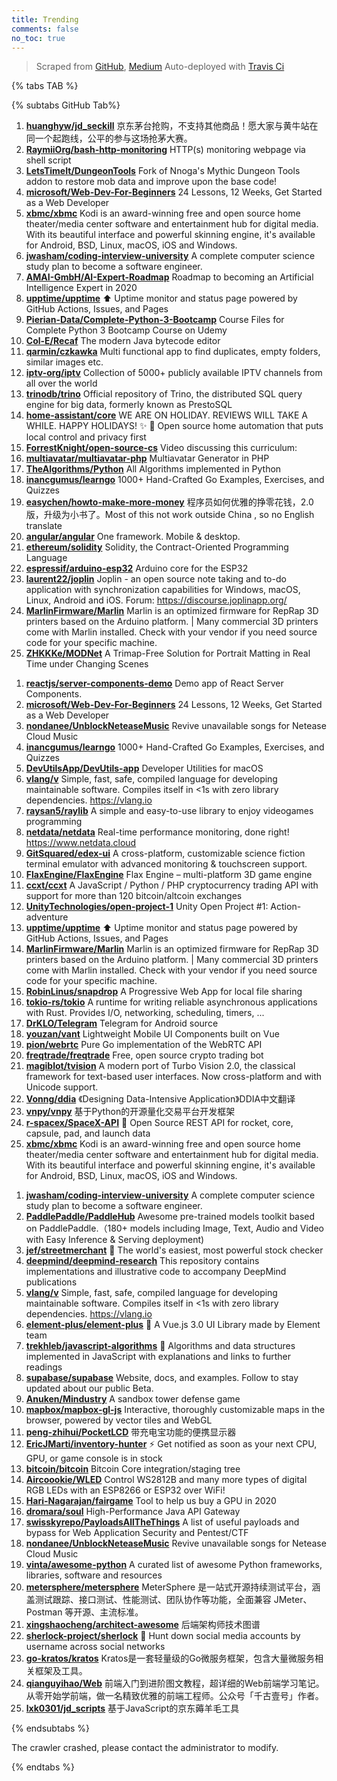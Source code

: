 ```yaml
---
title: Trending
comments: false
no_toc: true
---
```


> Scraped from [GitHub](https://github.com/trending), [Medium](https://medium.com/topic/popular)
Auto-deployed with [Travis Ci](https://travis-ci.org/)

{% tabs TAB %}
<!-- tab GitHub -->
{% subtabs GitHub Tab%}
<!-- tab Daily -->
1. [**huanghyw/jd_seckill**](https://github.com/huanghyw/jd_seckill)
京东茅台抢购，不支持其他商品！愿大家与黄牛站在同一个起跑线，公平的参与这场抢茅大赛。
2. [**RaymiiOrg/bash-http-monitoring**](https://github.com/RaymiiOrg/bash-http-monitoring)
HTTP(s) monitoring webpage via shell script
3. [**LetsTimeIt/DungeonTools**](https://github.com/LetsTimeIt/DungeonTools)
Fork of Nnoga's Mythic Dungeon Tools addon to restore mob data and improve upon the base code!
4. [**microsoft/Web-Dev-For-Beginners**](https://github.com/microsoft/Web-Dev-For-Beginners)
24 Lessons, 12 Weeks, Get Started as a Web Developer
5. [**xbmc/xbmc**](https://github.com/xbmc/xbmc)
Kodi is an award-winning free and open source home theater/media center software and entertainment hub for digital media. With its beautiful interface and powerful skinning engine, it's available for Android, BSD, Linux, macOS, iOS and Windows.
6. [**jwasham/coding-interview-university**](https://github.com/jwasham/coding-interview-university)
A complete computer science study plan to become a software engineer.
7. [**AMAI-GmbH/AI-Expert-Roadmap**](https://github.com/AMAI-GmbH/AI-Expert-Roadmap)
Roadmap to becoming an Artificial Intelligence Expert in 2020
8. [**upptime/upptime**](https://github.com/upptime/upptime)
⬆️ Uptime monitor and status page powered by GitHub Actions, Issues, and Pages
9. [**Pierian-Data/Complete-Python-3-Bootcamp**](https://github.com/Pierian-Data/Complete-Python-3-Bootcamp)
Course Files for Complete Python 3 Bootcamp Course on Udemy
10. [**Col-E/Recaf**](https://github.com/Col-E/Recaf)
The modern Java bytecode editor
11. [**qarmin/czkawka**](https://github.com/qarmin/czkawka)
Multi functional app to find duplicates, empty folders, similar images etc.
12. [**iptv-org/iptv**](https://github.com/iptv-org/iptv)
Collection of 5000+ publicly available IPTV channels from all over the world
13. [**trinodb/trino**](https://github.com/trinodb/trino)
Official repository of Trino, the distributed SQL query engine for big data, formerly known as PrestoSQL
14. [**home-assistant/core**](https://github.com/home-assistant/core)
WE ARE ON HOLIDAY. REVIEWS WILL TAKE A WHILE. HAPPY HOLIDAYS! ✨ 🏡 Open source home automation that puts local control and privacy first
15. [**ForrestKnight/open-source-cs**](https://github.com/ForrestKnight/open-source-cs)
Video discussing this curriculum:
16. [**multiavatar/multiavatar-php**](https://github.com/multiavatar/multiavatar-php)
Multiavatar Generator in PHP
17. [**TheAlgorithms/Python**](https://github.com/TheAlgorithms/Python)
All Algorithms implemented in Python
18. [**inancgumus/learngo**](https://github.com/inancgumus/learngo)
1000+ Hand-Crafted Go Examples, Exercises, and Quizzes
19. [**easychen/howto-make-more-money**](https://github.com/easychen/howto-make-more-money)
程序员如何优雅的挣零花钱，2.0版，升级为小书了。Most of this not work outside China , so no English translate
20. [**angular/angular**](https://github.com/angular/angular)
One framework. Mobile & desktop.
21. [**ethereum/solidity**](https://github.com/ethereum/solidity)
Solidity, the Contract-Oriented Programming Language
22. [**espressif/arduino-esp32**](https://github.com/espressif/arduino-esp32)
Arduino core for the ESP32
23. [**laurent22/joplin**](https://github.com/laurent22/joplin)
Joplin - an open source note taking and to-do application with synchronization capabilities for Windows, macOS, Linux, Android and iOS. Forum: https://discourse.joplinapp.org/
24. [**MarlinFirmware/Marlin**](https://github.com/MarlinFirmware/Marlin)
Marlin is an optimized firmware for RepRap 3D printers based on the Arduino platform. | Many commercial 3D printers come with Marlin installed. Check with your vendor if you need source code for your specific machine.
25. [**ZHKKKe/MODNet**](https://github.com/ZHKKKe/MODNet)
A Trimap-Free Solution for Portrait Matting in Real Time under Changing Scenes
<!-- endtab -->
<!-- tab Weekly -->
1. [**reactjs/server-components-demo**](https://github.com/reactjs/server-components-demo)
Demo app of React Server Components.
2. [**microsoft/Web-Dev-For-Beginners**](https://github.com/microsoft/Web-Dev-For-Beginners)
24 Lessons, 12 Weeks, Get Started as a Web Developer
3. [**nondanee/UnblockNeteaseMusic**](https://github.com/nondanee/UnblockNeteaseMusic)
Revive unavailable songs for Netease Cloud Music
4. [**inancgumus/learngo**](https://github.com/inancgumus/learngo)
1000+ Hand-Crafted Go Examples, Exercises, and Quizzes
5. [**DevUtilsApp/DevUtils-app**](https://github.com/DevUtilsApp/DevUtils-app)
Developer Utilities for macOS
6. [**vlang/v**](https://github.com/vlang/v)
Simple, fast, safe, compiled language for developing maintainable software. Compiles itself in <1s with zero library dependencies. https://vlang.io
7. [**raysan5/raylib**](https://github.com/raysan5/raylib)
A simple and easy-to-use library to enjoy videogames programming
8. [**netdata/netdata**](https://github.com/netdata/netdata)
Real-time performance monitoring, done right! https://www.netdata.cloud
9. [**GitSquared/edex-ui**](https://github.com/GitSquared/edex-ui)
A cross-platform, customizable science fiction terminal emulator with advanced monitoring & touchscreen support.
10. [**FlaxEngine/FlaxEngine**](https://github.com/FlaxEngine/FlaxEngine)
Flax Engine – multi-platform 3D game engine
11. [**ccxt/ccxt**](https://github.com/ccxt/ccxt)
A JavaScript / Python / PHP cryptocurrency trading API with support for more than 120 bitcoin/altcoin exchanges
12. [**UnityTechnologies/open-project-1**](https://github.com/UnityTechnologies/open-project-1)
Unity Open Project #1: Action-adventure
13. [**upptime/upptime**](https://github.com/upptime/upptime)
⬆️ Uptime monitor and status page powered by GitHub Actions, Issues, and Pages
14. [**MarlinFirmware/Marlin**](https://github.com/MarlinFirmware/Marlin)
Marlin is an optimized firmware for RepRap 3D printers based on the Arduino platform. | Many commercial 3D printers come with Marlin installed. Check with your vendor if you need source code for your specific machine.
15. [**RobinLinus/snapdrop**](https://github.com/RobinLinus/snapdrop)
A Progressive Web App for local file sharing
16. [**tokio-rs/tokio**](https://github.com/tokio-rs/tokio)
A runtime for writing reliable asynchronous applications with Rust. Provides I/O, networking, scheduling, timers, ...
17. [**DrKLO/Telegram**](https://github.com/DrKLO/Telegram)
Telegram for Android source
18. [**youzan/vant**](https://github.com/youzan/vant)
Lightweight Mobile UI Components built on Vue
19. [**pion/webrtc**](https://github.com/pion/webrtc)
Pure Go implementation of the WebRTC API
20. [**freqtrade/freqtrade**](https://github.com/freqtrade/freqtrade)
Free, open source crypto trading bot
21. [**magiblot/tvision**](https://github.com/magiblot/tvision)
A modern port of Turbo Vision 2.0, the classical framework for text-based user interfaces. Now cross-platform and with Unicode support.
22. [**Vonng/ddia**](https://github.com/Vonng/ddia)
《Designing Data-Intensive Application》DDIA中文翻译
23. [**vnpy/vnpy**](https://github.com/vnpy/vnpy)
基于Python的开源量化交易平台开发框架
24. [**r-spacex/SpaceX-API**](https://github.com/r-spacex/SpaceX-API)
🚀 Open Source REST API for rocket, core, capsule, pad, and launch data
25. [**xbmc/xbmc**](https://github.com/xbmc/xbmc)
Kodi is an award-winning free and open source home theater/media center software and entertainment hub for digital media. With its beautiful interface and powerful skinning engine, it's available for Android, BSD, Linux, macOS, iOS and Windows.
<!-- endtab -->
<!-- tab Monthly -->
1. [**jwasham/coding-interview-university**](https://github.com/jwasham/coding-interview-university)
A complete computer science study plan to become a software engineer.
2. [**PaddlePaddle/PaddleHub**](https://github.com/PaddlePaddle/PaddleHub)
Awesome pre-trained models toolkit based on PaddlePaddle.（180+ models including Image, Text, Audio and Video with Easy Inference & Serving deployment)
3. [**jef/streetmerchant**](https://github.com/jef/streetmerchant)
🤖 The world's easiest, most powerful stock checker
4. [**deepmind/deepmind-research**](https://github.com/deepmind/deepmind-research)
This repository contains implementations and illustrative code to accompany DeepMind publications
5. [**vlang/v**](https://github.com/vlang/v)
Simple, fast, safe, compiled language for developing maintainable software. Compiles itself in <1s with zero library dependencies. https://vlang.io
6. [**element-plus/element-plus**](https://github.com/element-plus/element-plus)
🎉 A Vue.js 3.0 UI Library made by Element team
7. [**trekhleb/javascript-algorithms**](https://github.com/trekhleb/javascript-algorithms)
📝 Algorithms and data structures implemented in JavaScript with explanations and links to further readings
8. [**supabase/supabase**](https://github.com/supabase/supabase)
Website, docs, and examples. Follow to stay updated about our public Beta.
9. [**Anuken/Mindustry**](https://github.com/Anuken/Mindustry)
A sandbox tower defense game
10. [**mapbox/mapbox-gl-js**](https://github.com/mapbox/mapbox-gl-js)
Interactive, thoroughly customizable maps in the browser, powered by vector tiles and WebGL
11. [**peng-zhihui/PocketLCD**](https://github.com/peng-zhihui/PocketLCD)
带充电宝功能的便携显示器
12. [**EricJMarti/inventory-hunter**](https://github.com/EricJMarti/inventory-hunter)
⚡️ Get notified as soon as your next CPU, GPU, or game console is in stock
13. [**bitcoin/bitcoin**](https://github.com/bitcoin/bitcoin)
Bitcoin Core integration/staging tree
14. [**Aircoookie/WLED**](https://github.com/Aircoookie/WLED)
Control WS2812B and many more types of digital RGB LEDs with an ESP8266 or ESP32 over WiFi!
15. [**Hari-Nagarajan/fairgame**](https://github.com/Hari-Nagarajan/fairgame)
Tool to help us buy a GPU in 2020
16. [**dromara/soul**](https://github.com/dromara/soul)
High-Performance Java API Gateway
17. [**swisskyrepo/PayloadsAllTheThings**](https://github.com/swisskyrepo/PayloadsAllTheThings)
A list of useful payloads and bypass for Web Application Security and Pentest/CTF
18. [**nondanee/UnblockNeteaseMusic**](https://github.com/nondanee/UnblockNeteaseMusic)
Revive unavailable songs for Netease Cloud Music
19. [**vinta/awesome-python**](https://github.com/vinta/awesome-python)
A curated list of awesome Python frameworks, libraries, software and resources
20. [**metersphere/metersphere**](https://github.com/metersphere/metersphere)
MeterSphere 是一站式开源持续测试平台，涵盖测试跟踪、接口测试、性能测试、团队协作等功能，全面兼容 JMeter、Postman 等开源、主流标准。
21. [**xingshaocheng/architect-awesome**](https://github.com/xingshaocheng/architect-awesome)
后端架构师技术图谱
22. [**sherlock-project/sherlock**](https://github.com/sherlock-project/sherlock)
🔎 Hunt down social media accounts by username across social networks
23. [**go-kratos/kratos**](https://github.com/go-kratos/kratos)
Kratos是一套轻量级的Go微服务框架，包含大量微服务相关框架及工具。
24. [**qianguyihao/Web**](https://github.com/qianguyihao/Web)
前端入门到进阶图文教程，超详细的Web前端学习笔记。从零开始学前端，做一名精致优雅的前端工程师。公众号「千古壹号」作者。
25. [**lxk0301/jd_scripts**](https://github.com/lxk0301/jd_scripts)
基于JavaScript的京东薅羊毛工具
<!-- endtab -->
{% endsubtabs %}
<!-- endtab -->
<!-- tab Medium -->
The crawler crashed, please contact the administrator to modify.
<!-- endtab -->
{% endtabs %}
